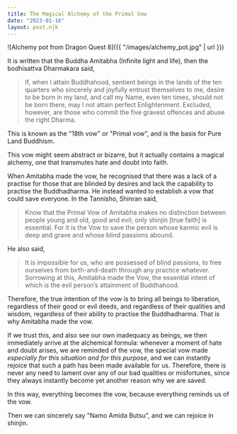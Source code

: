 ```yaml
---
title: The Magical Alchemy of the Primal Vow
date: "2023-01-16"
layout: post.njk
---
```


![Alchemy pot from Dragon Quest 8]({{ "/images/alchemy_pot.jpg" | url }})

It is written that the Buddha Amitabha (Infinite light and life), then the bodhisattva Dharmakara said,

> If, when I attain Buddhahood, sentient beings in the lands of the ten quarters who sincerely and joyfully entrust themselves to me, desire to be born in my land, and call my Name, even ten times, should not be born there, may I not attain perfect Enlightenment. Excluded, however, are those who commit the five gravest offences and abuse the right Dharma.

This is known as the "18th vow" or "Primal vow", and is the basis for Pure Land Buddhism.

This vow might seem abstract or bizarre, but it actually contains a magical alchemy, one that transmutes hate and doubt into faith.

When Amitabha made the vow, he recognised that there was a lack of a practise for those that are blinded by desires and lack the capability to practise the Buddhadharma. He instead wanted to establish a vow that could save everyone. In the Tannisho, Shinran said,

> Know that the Primal Vow of Amitabha makes no distinction between people young and old, good and evil; only shinjin [true faith] is essential. For it is the Vow to save the person whose karmic evil is deep and grave and whose blind passions abound.

He also said,

> It is impossible for us, who are possessed of blind passions, to free ourselves from birth-and-death through any practice whatever. Sorrowing at this, Amitabha made the Vow, the essential intent of which is the evil person’s attainment of Buddhahood.

Therefore, the true intention of the vow is to bring all beings to liberation, regardless of their good or evil deeds, and regardless of their qualities and wisdom, regardless of their ability to practise the Buddhadharma. That is why Amitabha made the vow.

If we trust this, and also see our own inadequacy as beings, we then immediately arrive at the alchemical formula: whenever a moment of hate and doubt arises, we are reminded of the vow, the special vow made _especially for this situation and for this purpose_, and we can instantly rejoice that such a path has been made available for us. Therefore, there is never any need to lament over any of our bad qualities or misfortunes, since they always instantly become yet another reason why we are saved.

In this way, everything becomes the vow, because everything reminds us of the vow.

Then we can sincerely say "Namo Amida Butsu", and we can rejoice in shinjin.
